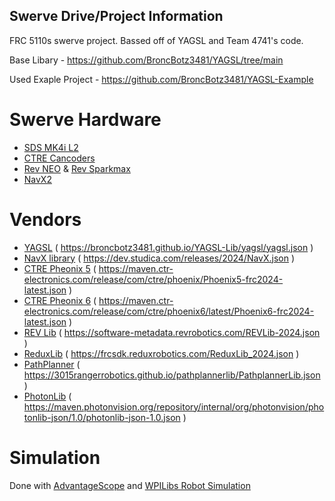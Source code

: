 ## Swerve Drive/Project Information
FRC 5110s swerve project. Bassed off of YAGSL and Team 4741's code.

Base Libary - https://github.com/BroncBotz3481/YAGSL/tree/main

Used Exaple Project - https://github.com/BroncBotz3481/YAGSL-Example

# Swerve Hardware
- [SDS MK4i L2](https://www.swervedrivespecialties.com/products/mk4i-swerve-module)
- [CTRE Cancoders](https://store.ctr-electronics.com/cancoder/)
- [Rev NEO](https://www.revrobotics.com/rev-21-1650/) & [Rev Sparkmax](https://www.revrobotics.com/rev-11-2158/)
- [NavX2](https://www.andymark.com/products/navx2-mxp-robotics-navigation-sensor)


# Vendors
- [YAGSL](https://github.com/BroncBotz3481/YAGSL/tree/main) ( https://broncbotz3481.github.io/YAGSL-Lib/yagsl/yagsl.json )
- [NavX library](https://pdocs.kauailabs.com/navx-mxp/software/roborio-libraries/java/) ( https://dev.studica.com/releases/2024/NavX.json )
- [CTRE Pheonix 5](https://v5.docs.ctr-electronics.com/en/stable/ch05a_CppJava.html#frc-c-java-add-phoenix) ( https://maven.ctr-electronics.com/release/com/ctre/phoenix/Phoenix5-frc2024-latest.json )
- [CTRE Pheonix 6](https://pro.docs.ctr-electronics.com/en/latest/docs/installation/installation.html) ( https://maven.ctr-electronics.com/release/com/ctre/phoenix6/latest/Phoenix6-frc2024-latest.json )
- [REV Lib](https://docs.revrobotics.com/sparkmax/software-resources/spark-max-api-information#c++-and-java) ( https://software-metadata.revrobotics.com/REVLib-2024.json )
- [ReduxLib](https://docs.reduxrobotics.com/reduxlib) ( https://frcsdk.reduxrobotics.com/ReduxLib_2024.json )
- [PathPlanner](https://github.com/mjansen4857/pathplanner/wiki/PathPlannerLib:-Installing) ( https://3015rangerrobotics.github.io/pathplannerlib/PathplannerLib.json )
- [PhotonLib](https://docs.photonvision.org/en/latest/docs/programming/photonlib/adding-vendordep.html) ( https://maven.photonvision.org/repository/internal/org/photonvision/photonlib-json/1.0/photonlib-json-1.0.json )

# Simulation
Done with [AdvantageScope](https://github.com/Mechanical-Advantage/AdvantageScope) and [WPILibs Robot Simulation](https://docs.wpilib.org/en/stable/docs/software/wpilib-tools/robot-simulation/introduction.html)
